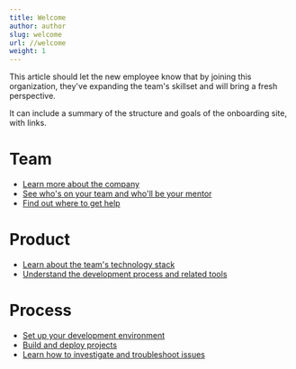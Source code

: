 ```yaml
---
title: Welcome
author: author
slug: welcome
url: //welcome
weight: 1
---
```


This article should let the new employee know that by joining this organization, they've expanding the team's skillset and will bring a fresh perspective.

It can include a summary of the structure and goals of the onboarding site, with links.

# Team
* [Learn more about the company]({{sitebase.url}}#company-background-vision-and-principles)
* [See who's on your team and who'll be your mentor]({{sitebase.url}}#teams-and-roles)
* [Find out where to get help]({{sitebase.url}}/#getting-help)

# Product
* [Learn about the team's technology stack]({{sitebase.url}}/technology-stack/#applications)
* [Understand the development process and related tools]({{sitebase.url}}/tool-chain/#environments)

# Process
* [Set up your development environment]({{sitebase.url}}/dev-environment-setup/#setting-up-your-development-environment)
* [Build and deploy projects]({{sitebaseurl}}/tool-chain/#build-management)
* [Learn how to investigate and troubleshoot issues]({{sitebase.url}}http:/getting-started/#production-issue)
